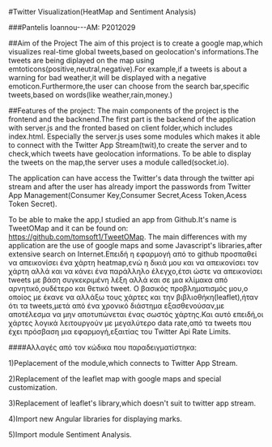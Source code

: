 #Twitter Visualization(HeatMap and Sentiment Analysis)

###Pantelis Ioannou---AM: P2012029


##Aim of the Project
The aim of this project is to create a google map,which visualizes real-time global tweets,based on geolocation's informations.The tweets are being diplayed on the map using emtoticons(positive,neutral,negative).For example,if a tweets is about a warning for bad weather,it will be displayed with a negative emoticon.Furthermore,the user can choose from the search bar,specific tweets,based on words(like weather,rain,money.)

##Features of the project:
The main components of the project is the frontend and the backnend.The first part is the backend of the application with server.js and the fronted based on client folder,which includes index.html.
Especially the server.js uses some modules which makes it able to connect with the Twitter App Stream(twit),to create the server and to check,which tweets have geolocation informations.
To be able to display the tweets on the map,the server uses a module called(socket.io).

The application can have access the Twitter's data through the twitter api stream and after the user has already import the passwords from Twitter App Management(Consumer Key,Consumer Secret,Acess Token,Acess Token Secret).

To be able to make the app,I studied an app from Github.It's name is TweetOMap and it can be found on: https://github.com/tomsoft1/TweetOMap.
The main differences with my application are the use of google maps and some Javascript's libraries,after extensive search on Internet.Επειδή η εφαρμογή από το github προσπαθεί να απεικονίσει ένα χάρτη heatmap,ενώ η δικιά μου και να απεικονίσει τον χάρτη αλλά και να κάνει ένα παράλληλο έλεγχο,έτσι ώστε να απεικονίσει tweets με βάση συγκεκριμένη λέξη αλλά και σε μια κλίμακα από αρνητικό,ουδέτερο και θετικό tweet.
Ο βασικός προβληματισμός μου,ο οποίος με έκανε να αλλάξω τους χάρτες και την βιβλιοθήκη(leaflet),ήταν ότι τα tweets,μετά από ένα χρονικό διάστημα εξασθενούσαν,με αποτέλεσμα να μην αποτυπώνεται ένας σωστός χάρτης.Και αυτό επειδή,οι χάρτες λογικά λειτουργούν με μεγαλύτερο data rate,από τα tweets που έχει πρόσβαση μια εφαρμογή,εξαιτίας του Twitter Api Rate Limits.



####Αλλαγές από τον κώδικα που παραδειγματίστηκα:

1)Ρeplacement of the module,which connects to Twitter App Stream.

2)Replacement of the leaflet map with google maps and special customization.

3)Replacement of leaflet's library,which doesn't suit to twitter app stream.

4)Import new Angular libraries for displaying marks.

5)Import module Sentiment Analysis.









